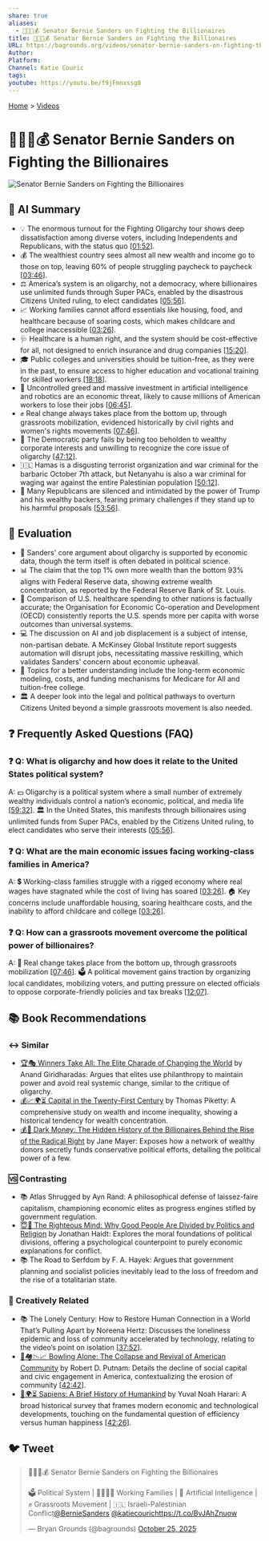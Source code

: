 ```yaml
---
share: true
aliases:
  - 👨‍🦳🆚💰 Senator Bernie Sanders on Fighting the Billionaires
title: 👨‍🦳🆚💰 Senator Bernie Sanders on Fighting the Billionaires
URL: https://bagrounds.org/videos/senator-bernie-sanders-on-fighting-the-billionaires
Author:
Platform:
Channel: Katie Couric
tags:
youtube: https://youtu.be/f9jFmnxssg0
---
```

[Home](../index.md) > [Videos](./index.md)  
# 👨‍🦳🆚💰 Senator Bernie Sanders on Fighting the Billionaires  
![Senator Bernie Sanders on Fighting the Billionaires](https://youtu.be/f9jFmnxssg0)  
  
## 🤖 AI Summary  
* 💡 The enormous turnout for the Fighting Oligarchy tour shows deep dissatisfaction among diverse voters, including Independents and Republicans, with the status quo \[[01:52](http://www.youtube.com/watch?v=f9jFmnxssg0&t=112)].  
* 💰 The wealthiest country sees almost all new wealth and income go to those on top, leaving 60% of people struggling paycheck to paycheck \[[03:46](http://www.youtube.com/watch?v=f9jFmnxssg0&t=226)].  
* ⚖️ America’s system is an oligarchy, not a democracy, where billionaires use unlimited funds through Super PACs, enabled by the disastrous Citizens United ruling, to elect candidates \[[05:56](http://www.youtube.com/watch?v=f9jFmnxssg0&t=356)].  
* 📈 Working families cannot afford essentials like housing, food, and healthcare because of soaring costs, which makes childcare and college inaccessible \[[03:26](http://www.youtube.com/watch?v=f9jFmnxssg0&t=206)].  
* 🩺 Healthcare is a human right, and the system should be cost-effective for all, not designed to enrich insurance and drug companies \[[15:20](http://www.youtube.com/watch?v=f9jFmnxssg0&t=920)].  
* 🎓 Public colleges and universities should be tuition-free, as they were in the past, to ensure access to higher education and vocational training for skilled workers \[[18:18](http://www.youtube.com/watch?v=f9jFmnxssg0&t=1098)].  
* 🤖 Uncontrolled greed and massive investment in artificial intelligence and robotics are an economic threat, likely to cause millions of American workers to lose their jobs \[[06:45](http://www.youtube.com/watch?v=f9jFmnxssg0&t=405)].  
* ✊ Real change always takes place from the bottom up, through grassroots mobilization, evidenced historically by civil rights and women's rights movements \[[07:46](http://www.youtube.com/watch?v=f9jFmnxssg0&t=466)].  
* 🎯 The Democratic party fails by being too beholden to wealthy corporate interests and unwilling to recognize the core issue of oligarchy \[[47:12](http://www.youtube.com/watch?v=f9jFmnxssg0&t=2832)].  
* 🇮🇱 Hamas is a disgusting terrorist organization and war criminal for the barbaric October 7th attack, but Netanyahu is also a war criminal for waging war against the entire Palestinian population \[[50:12](http://www.youtube.com/watch?v=f9jFmnxssg0&t=3012)].  
* 🤫 Many Republicans are silenced and intimidated by the power of Trump and his wealthy backers, fearing primary challenges if they stand up to his harmful proposals \[[53:56](http://www.youtube.com/watch?v=f9jFmnxssg0&t=3236)].  
  
## 🤔 Evaluation  
* 🧐 Sanders' core argument about oligarchy is supported by economic data, though the term itself is often debated in political science.  
* 📊 The claim that the top 1% own more wealth than the bottom 93% aligns with Federal Reserve data, showing extreme wealth concentration, as reported by the Federal Reserve Bank of St. Louis.  
* 🏥 Comparison of U.S. healthcare spending to other nations is factually accurate; the Organisation for Economic Co-operation and Development (OECD) consistently reports the U.S. spends more per capita with worse outcomes than universal systems.  
* 💻 The discussion on AI and job displacement is a subject of intense, non-partisan debate. A McKinsey Global Institute report suggests automation will disrupt jobs, necessitating massive reskilling, which validates Sanders' concern about economic upheaval.  
* 🤔 Topics for a better understanding include the long-term economic modeling, costs, and funding mechanisms for Medicare for All and tuition-free college.  
* 🏛️ A deeper look into the legal and political pathways to overturn Citizens United beyond a simple grassroots movement is also needed.  
  
## ❓ Frequently Asked Questions (FAQ)  
  
### ❓ Q: What is oligarchy and how does it relate to the United States political system?  
A: 💵 Oligarchy is a political system where a small number of extremely wealthy individuals control a nation’s economic, political, and media life \[[59:32](http://www.youtube.com/watch?v=f9jFmnxssg0&t=3572)]. 🏛️ In the United States, this manifests through billionaires using unlimited funds from Super PACs, enabled by the Citizens United ruling, to elect candidates who serve their interests \[[05:56](http://www.youtube.com/watch?v=f9jFmnxssg0&t=356)].  
  
### ❓ Q: What are the main economic issues facing working-class families in America?  
A: 💲 Working-class families struggle with a rigged economy where real wages have stagnated while the cost of living has soared \[[03:26](http://www.youtube.com/watch?v=f9jFmnxssg0&t=206)]. 🏠 Key concerns include unaffordable housing, soaring healthcare costs, and the inability to afford childcare and college \[[03:26](http://www.youtube.com/watch?v=f9jFmnxssg0&t=206)].  
  
### ❓ Q: How can a grassroots movement overcome the political power of billionaires?  
A: 🧗 Real change takes place from the bottom up, through grassroots mobilization \[[07:46](http://www.youtube.com/watch?v=f9jFmnxssg0&t=466)]. 🗳️ A political movement gains traction by organizing local candidates, mobilizing voters, and putting pressure on elected officials to oppose corporate-friendly policies and tax breaks \[[12:07](http://www.youtube.com/watch?v=f9jFmnxssg0&t=727)].  
  
## 📚 Book Recommendations  
  
### ↔️ Similar  
* [🏆🎭 Winners Take All: The Elite Charade of Changing the World](../books/winners-take-all-the-elite-charade-of-changing-the-world.md) by Anand Giridharadas: Argues that elites use philanthropy to maintain power and avoid real systemic change, similar to the critique of oligarchy.  
* [💰📈🌍⏳ Capital in the Twenty-First Century](../books/capital-in-the-twenty-first-century.md) by Thomas Piketty: A comprehensive study on wealth and income inequality, showing a historical tendency for wealth concentration.  
* [💰🤫 Dark Money: The Hidden History of the Billionaires Behind the Rise of the Radical Right](../books/dark-money-the-hidden-history-of-the-billionaires-behind-the-rise-of-the-radical-right.md) by Jane Mayer: Exposes how a network of wealthy donors secretly funds conservative political efforts, detailing the political power of a few.  
  
### 🆚 Contrasting  
* 📚 Atlas Shrugged by Ayn Rand: A philosophical defense of laissez-faire capitalism, championing economic elites as progress engines stifled by government regulation.  
* [😇🧠 The Righteous Mind: Why Good People Are Divided by Politics and Religion](../books/the-righteous-mind.md) by Jonathan Haidt: Explores the moral foundations of political divisions, offering a psychological counterpoint to purely economic explanations for conflict.  
* 📚 The Road to Serfdom by F. A. Hayek: Argues that government planning and socialist policies inevitably lead to the loss of freedom and the rise of a totalitarian state.  
  
### 🎨 Creatively Related  
* 📚 The Lonely Century: How to Restore Human Connection in a World That’s Pulling Apart by Noreena Hertz: Discusses the loneliness epidemic and loss of community accelerated by technology, relating to the video’s point on isolation \[[37:52](http://www.youtube.com/watch?v=f9jFmnxssg0&t=2272)].  
* [🎳🏘️📉📈 Bowling Alone: The Collapse and Revival of American Community](../books/bowling-alone.md) by Robert D. Putnam: Details the decline of social capital and civic engagement in America, contextualizing the erosion of community \[[42:42](http://www.youtube.com/watch?v=f9jFmnxssg0&t=2562)].  
* [📜🌍⏳ Sapiens: A Brief History of Humankind](../books/sapiens-a-brief-history-of-humankind.md) by Yuval Noah Harari: A broad historical survey that frames modern economic and technological developments, touching on the fundamental question of efficiency versus human happiness \[[42:26](http://www.youtube.com/watch?v=f9jFmnxssg0&t=2546)].  
  
## 🐦 Tweet  
<blockquote class="twitter-tweet" data-theme="dark"><p lang="en" dir="ltr">👨‍🦳🆚💰 Senator Bernie Sanders on Fighting the Billionaires<br><br>🗳️ Political System | 👨‍👩‍👧‍👦 Working Families | 🤖 Artificial Intelligence | ✊ Grassroots Movement | 🇮🇱 Israeli-Palestinian Conflict<a href="https://twitter.com/BernieSanders?ref_src=twsrc%5Etfw">@BernieSanders</a> <a href="https://twitter.com/katiecouric?ref_src=twsrc%5Etfw">@katiecouric</a><a href="https://t.co/BvJAhZnuow">https://t.co/BvJAhZnuow</a></p>&mdash; Bryan Grounds (@bagrounds) <a href="https://twitter.com/bagrounds/status/1981927229933379811?ref_src=twsrc%5Etfw">October 25, 2025</a></blockquote> <script async src="https://platform.twitter.com/widgets.js" charset="utf-8"></script>